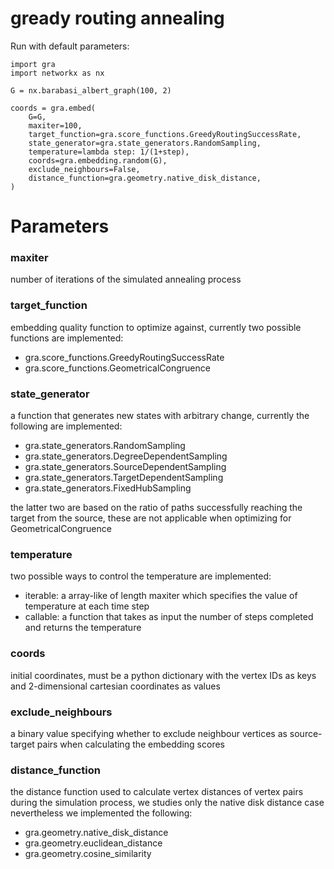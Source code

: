 # gready routing annealing


Run with default parameters:

```
import gra
import networkx as nx

G = nx.barabasi_albert_graph(100, 2)

coords = gra.embed(
    G=G,
    maxiter=100,
    target_function=gra.score_functions.GreedyRoutingSuccessRate,
    state_generator=gra.state_generators.RandomSampling,
    temperature=lambda step: 1/(1+step),
    coords=gra.embedding.random(G),
    exclude_neighbours=False,
    distance_function=gra.geometry.native_disk_distance,
)
```

# Parameters

### maxiter
number of iterations of the simulated annealing process

### target_function
embedding quality function to optimize against, currently two possible functions are implemented:
- gra.score_functions.GreedyRoutingSuccessRate
- gra.score_functions.GeometricalCongruence

### state_generator

a function that generates new states with arbitrary change, currently the following are implemented:
- gra.state_generators.RandomSampling
- gra.state_generators.DegreeDependentSampling
- gra.state_generators.SourceDependentSampling
- gra.state_generators.TargetDependentSampling
- gra.state_generators.FixedHubSampling

the latter two are based on the ratio of paths successfully reaching the target from the source,
these are not applicable when optimizing for GeometricalCongruence

### temperature

two possible ways to control the temperature are implemented:
- iterable: a array-like of length maxiter which specifies the value of temperature at each time step
- callable: a function that takes as input the number of steps completed and returns the temperature

### coords

initial coordinates, must be a python dictionary with the vertex IDs as keys and 2-dimensional cartesian coordinates as values

### exclude_neighbours

a binary value specifying whether to exclude neighbour vertices as source-target pairs when calculating the embedding scores

### distance_function

the distance function used to calculate vertex distances of vertex pairs during the simulation process,
we studies only the native disk distance case nevertheless we implemented the following:
- gra.geometry.native_disk_distance
- gra.geometry.euclidean_distance
- gra.geometry.cosine_similarity